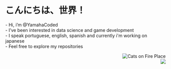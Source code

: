 <h1>こんにちは、世界！</h1> 
<body>
    <div>
        <p align="left">
        - Hi, i’m @YamahaCoded<br>
        - I’ve been interested in data science and game development<br>
        - I speak portuguese, english, spanish and currently i'm working on japanese<br>
        - Feel free to explore my repositories<br>
        </p>
        <img align="right" src="https://imgur.com/CzGWxDK.gif" alt="Cats on Fire Place">
    <br>
</div>
</body>

<footer>
    <div align="right">
        <img align="right" src="https://github-readme-stats.vercel.app/api/top-langs/?username=YamahaCoded&layout=compact&langs_count=6&theme=github_dark">
    </div>
</footer>



<!---
YamahaCoded/YamahaCoded is a ✨ special ✨ repository because its `README.md` (this file) appears on your GitHub profile.
You can click the Preview link to take a look at your changes.
--->
